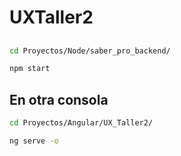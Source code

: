 # UXTaller2

##

```bash
cd Proyectos/Node/saber_pro_backend/
```

```bash
npm start
```

## En otra consola

```bash
cd Proyectos/Angular/UX_Taller2/
```

```bash
ng serve -o
```
